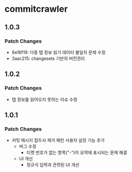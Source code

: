 # commitcrawler

## 1.0.3

### Patch Changes

- 6e16f19: 다중 탭 정보 읽기 데이터 불일치 문제 수정
- 3aac215: changesets 기반의 버전관리

## 1.0.2

### Patch Changes

- 탭 정보를 읽어오지 못하는 이슈 수정

## 1.0.1

### Patch Changes

- 커밋 메시지 접두사 제거 패턴 사용자 설정 기능 추가
  - 버그 수정
    - 티켓 번호가 없는 항목("-")이 요약에 표시되는 문제 해결
  - UI 개선
    - 정규식 입력과 관련된 UI 개선
